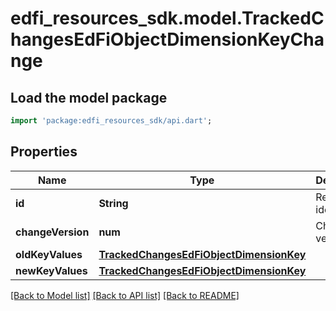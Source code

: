 # edfi_resources_sdk.model.TrackedChangesEdFiObjectDimensionKeyChange

## Load the model package
```dart
import 'package:edfi_resources_sdk/api.dart';
```

## Properties
Name | Type | Description | Notes
------------ | ------------- | ------------- | -------------
**id** | **String** | Resource identifier | [optional] 
**changeVersion** | **num** | Change version | [optional] 
**oldKeyValues** | [**TrackedChangesEdFiObjectDimensionKey**](TrackedChangesEdFiObjectDimensionKey.md) |  | [optional] 
**newKeyValues** | [**TrackedChangesEdFiObjectDimensionKey**](TrackedChangesEdFiObjectDimensionKey.md) |  | [optional] 

[[Back to Model list]](../README.md#documentation-for-models) [[Back to API list]](../README.md#documentation-for-api-endpoints) [[Back to README]](../README.md)


